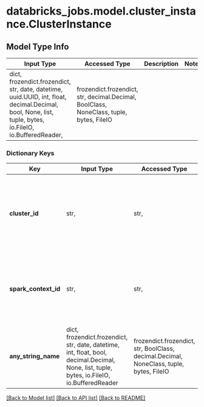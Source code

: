 # databricks_jobs.model.cluster_instance.ClusterInstance

## Model Type Info
Input Type | Accessed Type | Description | Notes
------------ | ------------- | ------------- | -------------
dict, frozendict.frozendict, str, date, datetime, uuid.UUID, int, float, decimal.Decimal, bool, None, list, tuple, bytes, io.FileIO, io.BufferedReader,  | frozendict.frozendict, str, decimal.Decimal, BoolClass, NoneClass, tuple, bytes, FileIO |  | 

### Dictionary Keys
Key | Input Type | Accessed Type | Description | Notes
------------ | ------------- | ------------- | ------------- | -------------
**cluster_id** | str,  | str,  | The canonical identifier for the cluster used by a run. This field is always available for runs on existing clusters. For runs on new clusters, it becomes available once the cluster is created. This value can be used to view logs by browsing to &#x60;/#setting/sparkui/$cluster_id/driver-logs&#x60;. The logs continue to be available after the run completes.  The response won’t include this field if the identifier is not available yet. | [optional] 
**spark_context_id** | str,  | str,  | The canonical identifier for the Spark context used by a run. This field is filled in once the run begins execution. This value can be used to view the Spark UI by browsing to &#x60;/#setting/sparkui/$cluster_id/$spark_context_id&#x60;. The Spark UI continues to be available after the run has completed.  The response won’t include this field if the identifier is not available yet. | [optional] 
**any_string_name** | dict, frozendict.frozendict, str, date, datetime, int, float, bool, decimal.Decimal, None, list, tuple, bytes, io.FileIO, io.BufferedReader | frozendict.frozendict, str, BoolClass, decimal.Decimal, NoneClass, tuple, bytes, FileIO | any string name can be used but the value must be the correct type | [optional]

[[Back to Model list]](../../README.md#documentation-for-models) [[Back to API list]](../../README.md#documentation-for-api-endpoints) [[Back to README]](../../README.md)

